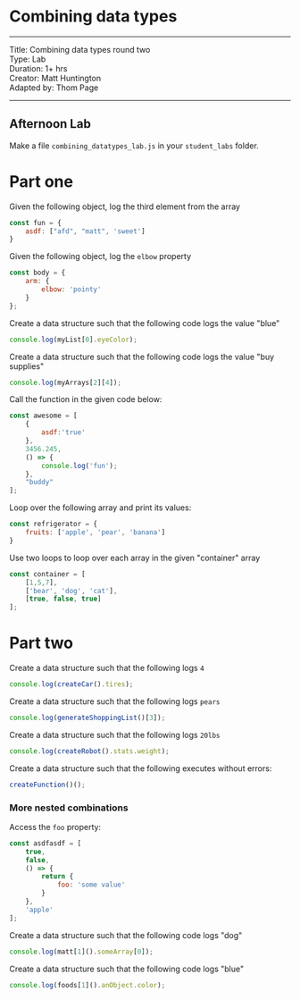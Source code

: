 

# Combining data types

---
Title: Combining data types round two<br>
Type: Lab <br>
Duration: 1+ hrs <br>
Creator: Matt Huntington<br>
Adapted by: Thom Page<br>

---

## Afternoon Lab

Make a file `combining_datatypes_lab.js` in your `student_labs` folder.

# Part one

Given the following object, log the third element from the array

```javascript
const fun = {
    asdf: ["afd", "matt", 'sweet']
}
```

Given the following object, log the `elbow` property

```javascript
const body = {
    arm: {
        elbow: 'pointy'
    }
};
```

Create a data structure such that the following code logs the value "blue"

```javascript
console.log(myList[0].eyeColor);
```

Create a data structure such that the following code logs the value "buy supplies"

```javascript
console.log(myArrays[2][4]);
```

Call the function in the given code below:

```javascript
const awesome = [
    {
        asdf:'true'
    },
    3456.245,
    () => {
        console.log('fun');
    },
    "buddy"
];
```

Loop over the following array and print its values:

```javascript
const refrigerator = {
    fruits: ['apple', 'pear', 'banana']
}
```

Use two loops to loop over each array in the given "container" array

```javascript
const container = [
    [1,5,7],
    ['bear', 'dog', 'cat'],
    [true, false, true]
];
```

# Part two

Create a data structure such that the following logs `4`

```javascript
console.log(createCar().tires);
```

Create a data structure such that the following logs `pears`

```javascript
console.log(generateShoppingList()[3]);
```

Create a data structure such that the following logs `20lbs`

```javascript
console.log(createRobot().stats.weight);
```

Create a data structure such that the following executes without errors:

```javascript
createFunction()();
```

### More nested combinations

Access the `foo` property:

```javascript
const asdfasdf = [
    true,
    false,
    () => {
        return {
            foo: 'some value'
        }
    },
    'apple'
];
```

Create a data structure such that the following code logs "dog"

```javascript
console.log(matt[1]().someArray[0]);
```

Create a data structure such that the following code logs "blue"

```javascript
console.log(foods[1]().anObject.color);
```
